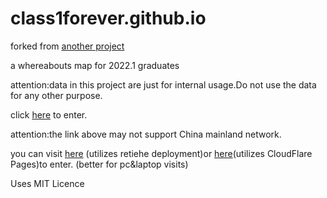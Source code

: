 # class1forever.github.io

forked from [another project](https://github.com/lvris/map)

a whereabouts map for 2022.1 graduates

attention:data in this project are just for internal usage.Do not use the data for any other purpose.

click [here](https://calvin-xia.github.io/class1forever.github.io/) to enter.

attention:the link above may not support China mainland network.

you can visit [here](https://class1forever.rth1.xyz/) (utilizes retiehe deployment)or [here](https://class1forever.pages.dev/)(utilizes CloudFlare Pages)to enter.
(better for pc&laptop visits)

Uses MIT Licence

